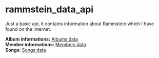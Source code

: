 # rammstein_data_api
Just a basic api, it contains information about Rammstein which I have found on the internet.  

**Album informations:** [Albums data](https://rammstein-data-api.herokuapp.com/albumData)  
**Member informations:** [Members data](https://rammstein-data-api.herokuapp.com/memberDetails)  
**Songs:** [Songs data](https://rammstein-data-api.herokuapp.com/results)  

